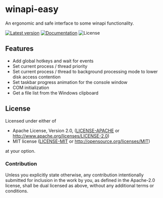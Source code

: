 # winapi-easy
An ergonomic and safe interface to some winapi functionality.

[![Latest version](https://img.shields.io/crates/v/winapi-easy)](https://crates.io/crates/winapi-easy)
[![Documentation](https://docs.rs/winapi-easy/badge.svg)](https://docs.rs/winapi-easy)
![License](https://img.shields.io/crates/l/winapi-easy)

## Features

* Add global hotkeys and wait for events
* Set current process / thread priority
* Set current process / thread to background processing mode to lower disk access contention
* Set taskbar progress animation for the console window
* COM initialization
* Get a file list from the Windows clipboard

## License

Licensed under either of

 * Apache License, Version 2.0, ([LICENSE-APACHE](LICENSE-APACHE) or http://www.apache.org/licenses/LICENSE-2.0)
 * MIT license ([LICENSE-MIT](LICENSE-MIT) or http://opensource.org/licenses/MIT)

at your option.

### Contribution

Unless you explicitly state otherwise, any contribution intentionally submitted
for inclusion in the work by you, as defined in the Apache-2.0 license, shall be dual licensed as above, without any
additional terms or conditions.
